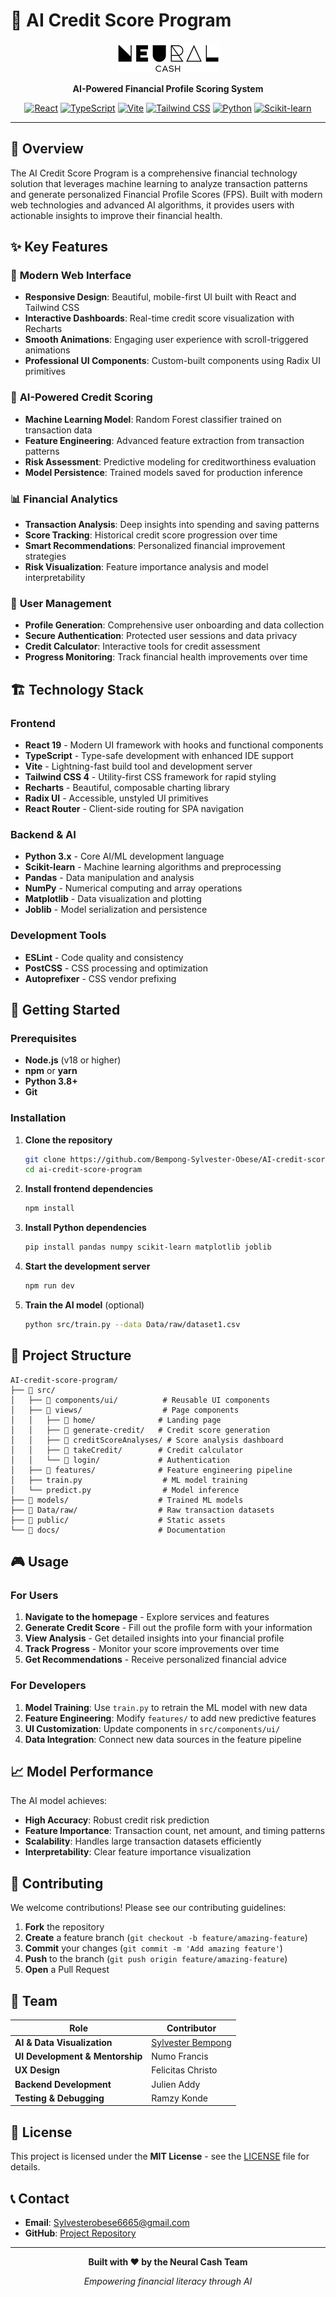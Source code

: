 # 🧠 AI Credit Score Program

<div align="center">

![Neural Cash Logo](public/logo-mono.png)

**AI-Powered Financial Profile Scoring System**

[![React](https://img.shields.io/badge/React-19.1.0-blue.svg)](https://reactjs.org/)
[![TypeScript](https://img.shields.io/badge/TypeScript-5.7.2-blue.svg)](https://www.typescriptlang.org/)
[![Vite](https://img.shields.io/badge/Vite-6.2.0-purple.svg)](https://vitejs.dev/)
[![Tailwind CSS](https://img.shields.io/badge/Tailwind-4.1.3-38B2AC.svg)](https://tailwindcss.com/)
[![Python](https://img.shields.io/badge/Python-3.x-green.svg)](https://python.org/)
[![Scikit-learn](https://img.shields.io/badge/Scikit--learn-Latest-orange.svg)](https://scikit-learn.org/)

</div>

---

## 🎯 Overview

The AI Credit Score Program is a comprehensive financial technology solution that leverages machine learning to analyze transaction patterns and generate personalized Financial Profile Scores (FPS). Built with modern web technologies and advanced AI algorithms, it provides users with actionable insights to improve their financial health.

## ✨ Key Features

### 🎨 **Modern Web Interface**
- **Responsive Design**: Beautiful, mobile-first UI built with React and Tailwind CSS
- **Interactive Dashboards**: Real-time credit score visualization with Recharts
- **Smooth Animations**: Engaging user experience with scroll-triggered animations
- **Professional UI Components**: Custom-built components using Radix UI primitives

### 🤖 **AI-Powered Credit Scoring**
- **Machine Learning Model**: Random Forest classifier trained on transaction data
- **Feature Engineering**: Advanced feature extraction from transaction patterns
- **Risk Assessment**: Predictive modeling for creditworthiness evaluation
- **Model Persistence**: Trained models saved for production inference

### 📊 **Financial Analytics**
- **Transaction Analysis**: Deep insights into spending and saving patterns
- **Score Tracking**: Historical credit score progression over time
- **Smart Recommendations**: Personalized financial improvement strategies
- **Risk Visualization**: Feature importance analysis and model interpretability

### 🔐 **User Management**
- **Profile Generation**: Comprehensive user onboarding and data collection
- **Secure Authentication**: Protected user sessions and data privacy
- **Credit Calculator**: Interactive tools for credit assessment
- **Progress Monitoring**: Track financial health improvements over time

## 🏗️ Technology Stack

### **Frontend**
- **React 19** - Modern UI framework with hooks and functional components
- **TypeScript** - Type-safe development with enhanced IDE support
- **Vite** - Lightning-fast build tool and development server
- **Tailwind CSS 4** - Utility-first CSS framework for rapid styling
- **Recharts** - Beautiful, composable charting library
- **Radix UI** - Accessible, unstyled UI primitives
- **React Router** - Client-side routing for SPA navigation

### **Backend & AI**
- **Python 3.x** - Core AI/ML development language
- **Scikit-learn** - Machine learning algorithms and preprocessing
- **Pandas** - Data manipulation and analysis
- **NumPy** - Numerical computing and array operations
- **Matplotlib** - Data visualization and plotting
- **Joblib** - Model serialization and persistence

### **Development Tools**
- **ESLint** - Code quality and consistency
- **PostCSS** - CSS processing and optimization
- **Autoprefixer** - CSS vendor prefixing

## 🚀 Getting Started

### Prerequisites

- **Node.js** (v18 or higher)
- **npm** or **yarn**
- **Python 3.8+**
- **Git**

### Installation

1. **Clone the repository**
   ```bash
   git clone https://github.com/Bempong-Sylvester-Obese/AI-credit-score-program.git
   cd ai-credit-score-program
   ```

2. **Install frontend dependencies**
   ```bash
   npm install
   ```

3. **Install Python dependencies**
   ```bash
   pip install pandas numpy scikit-learn matplotlib joblib
   ```

4. **Start the development server**
   ```bash
   npm run dev
   ```

5. **Train the AI model** (optional)
   ```bash
   python src/train.py --data Data/raw/dataset1.csv
   ```

## 📁 Project Structure

```
AI-credit-score-program/
├── 📁 src/
│   ├── 📁 components/ui/          # Reusable UI components
│   ├── 📁 views/                  # Page components
│   │   ├── 📁 home/              # Landing page
│   │   ├── 📁 generate-credit/   # Credit score generation
│   │   ├── 📁 creditScoreAnalyses/ # Score analysis dashboard
│   │   ├── 📁 takeCredit/        # Credit calculator
│   │   └── 📁 login/             # Authentication
│   ├── 📁 features/              # Feature engineering pipeline
│   ├── train.py                  # ML model training
│   └── predict.py                # Model inference
├── 📁 models/                    # Trained ML models
├── 📁 Data/raw/                  # Raw transaction datasets
├── 📁 public/                    # Static assets
└── 📁 docs/                      # Documentation
```

## 🎮 Usage

### **For Users**
1. **Navigate to the homepage** - Explore services and features
2. **Generate Credit Score** - Fill out the profile form with your information
3. **View Analysis** - Get detailed insights into your financial profile
4. **Track Progress** - Monitor your score improvements over time
5. **Get Recommendations** - Receive personalized financial advice

### **For Developers**
1. **Model Training**: Use `train.py` to retrain the ML model with new data
2. **Feature Engineering**: Modify `features/` to add new predictive features
3. **UI Customization**: Update components in `src/components/ui/`
4. **Data Integration**: Connect new data sources in the feature pipeline

## 📈 Model Performance

The AI model achieves:
- **High Accuracy**: Robust credit risk prediction
- **Feature Importance**: Transaction count, net amount, and timing patterns
- **Scalability**: Handles large transaction datasets efficiently
- **Interpretability**: Clear feature importance visualization

## 🤝 Contributing

We welcome contributions! Please see our contributing guidelines:

1. **Fork** the repository
2. **Create** a feature branch (`git checkout -b feature/amazing-feature`)
3. **Commit** your changes (`git commit -m 'Add amazing feature'`)
4. **Push** to the branch (`git push origin feature/amazing-feature`)
5. **Open** a Pull Request

## 👥 Team

<div align="center">

| Role | Contributor |
|------|-------------|
| **AI & Data Visualization** | [Sylvester Bempong](mailto:Sylvesterobese6665@gmail.com) |
| **UI Development & Mentorship** | Numo Francis |
| **UX Design** | Felicitas Christo |
| **Backend Development** | Julien Addy |
| **Testing & Debugging** | Ramzy Konde |

</div>

## 📄 License

This project is licensed under the **MIT License** - see the [LICENSE](LICENSE) file for details.

## 📞 Contact

- **Email**: [Sylvesterobese6665@gmail.com](mailto:Sylvesterobese6665@gmail.com)
- **GitHub**: [Project Repository](https://github.com/your-username/ai-credit-score-program)

---

<div align="center">

**Built with ❤️ by the Neural Cash Team**

*Empowering financial literacy through AI*

</div>
